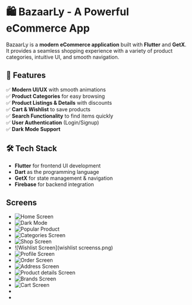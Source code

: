 # 🛍️ BazaarLy - A Powerful eCommerce App

BazaarLy is a **modern eCommerce application** built with **Flutter** and **GetX**. It provides a seamless shopping experience with a variety of product categories, intuitive UI, and smooth navigation.

## 🚀 Features
✅ **Modern UI/UX** with smooth animations  
✅ **Product Categories** for easy browsing  
✅ **Product Listings & Details** with discounts  
✅ **Cart & Wishlist** to save products  
✅ **Search Functionality** to find items quickly  
✅ **User Authentication** (Login/Signup)  
✅ **Dark Mode Support**  

## 🛠️ Tech Stack
- **Flutter** for frontend UI development  
- **Dart** as the programming language  
- **GetX** for state management & navigation  
- **Firebase** for backend integration
## Screens
- ![Home Screen](https://github.com/siamhossain0/Bazaarly/blob/main/homescreen.png?raw=true)
- ![Dark Mode](https://github.com/siamhossain0/Bazaarly/blob/main/darkmode.png?raw=true)
- ![Popular Product](https://github.com/siamhossain0/Bazaarly/blob/main/popular%20Product.png?raw=true)
- ![Categories Screen](categories.png)
- ![Shop Screen](https://github.com/siamhossain0/Bazaarly/blob/main/shop%20screen.png?raw=true)
- ![Wishlist Screen](wishlist screenss.png)
- ![Profile Screen](https://github.com/siamhossain0/Bazaarly/blob/main/profile%20screen.png?raw=true)
- ![Order Screen](https://github.com/siamhossain0/Bazaarly/blob/main/order%20screen.png?raw=true)
- ![Address Screen](https://github.com/siamhossain0/Bazaarly/blob/main/address%20screen.png?raw=true)
- ![Product details Screen](https://github.com/siamhossain0/Bazaarly/blob/main/product%20details.png?raw=true)
- ![Brands Screen](https://github.com/siamhossain0/Bazaarly/blob/main/Brands%20Screen.png?raw=true)
- ![Cart Screen](https://github.com/siamhossain0/Bazaarly/blob/main/cart.png?raw=true)
- 
-  



